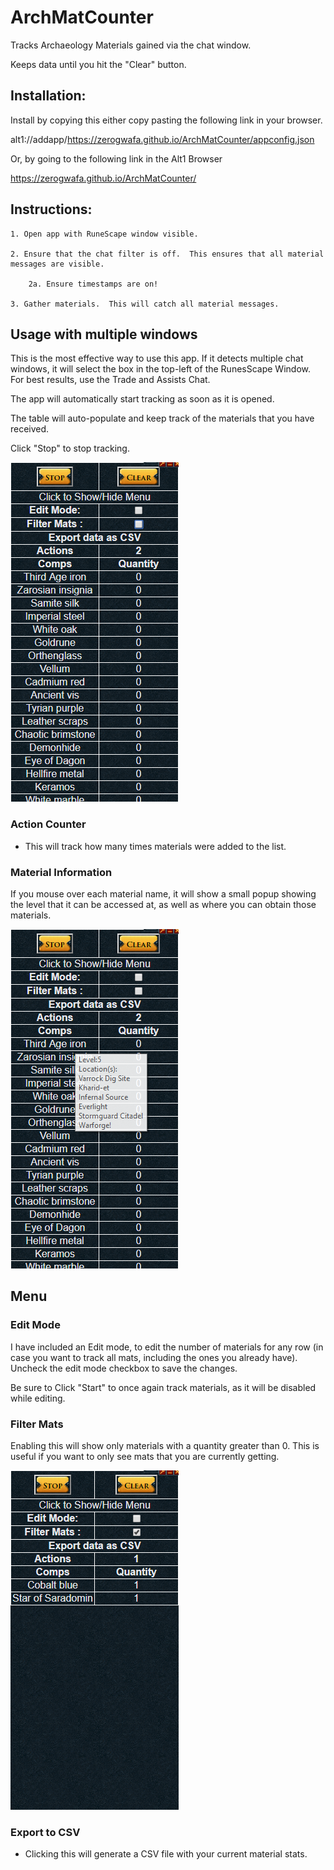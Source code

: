 # ArchMatCounter

Tracks Archaeology Materials gained via the chat window.

Keeps data until you hit the "Clear" button.

## Installation:
Install by copying this either copy pasting the following link in your browser. 

alt1://addapp/https://zerogwafa.github.io/ArchMatCounter/appconfig.json

Or, by going to the following link in the Alt1 Browser

https://zerogwafa.github.io/ArchMatCounter/

## Instructions:
    1. Open app with RuneScape window visible.

    2. Ensure that the chat filter is off.  This ensures that all material messages are visible.
    
        2a. Ensure timestamps are on!
    
    3. Gather materials.  This will catch all material messages.
    
## Usage with multiple windows
This is the most effective way to use this app.  If it detects multiple chat windows, it will select the box in the top-left of the RunesScape Window.  For best results, use the Trade and Assists Chat.

The app will automatically start tracking as soon as it is opened.

The table will auto-populate and keep track of the materials that you have received.

Click "Stop" to stop tracking.

![unfiltered](/images/unfiltered.png)

### Action Counter
- This will track how many times materials were added to the list.

### Material Information
If you mouse over each material name, it will show a small popup showing the level that it can be accessed at, as well as where you can obtain those materials.

![info.png](/images/info.png)

## Menu

### Edit Mode

I have included an Edit mode, to edit the number of materials for any row (in case you want to track all mats, including the ones you already have).  Uncheck the edit mode checkbox to save the changes.

Be sure to Click "Start" to once again track materials, as it will be disabled while editing.

### Filter Mats

Enabling this will show only materials with a quantity greater than 0.  This is useful if you want to only see mats that you are currently getting.

![filter](/images/filter.png)

### Export to CSV
- Clicking this will generate a CSV file with your current material stats.  
